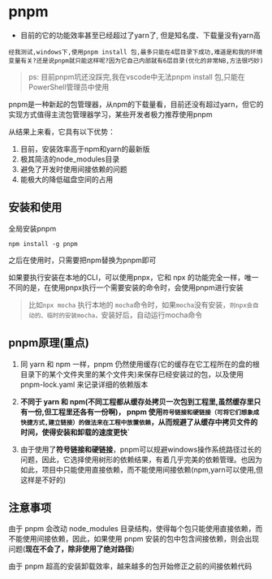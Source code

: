 # pnpm

- 目前的它的功能效率甚至已经超过了yarn了, 但是知名度、下载量没有yarn高

`经我测试,windows下,使用pnpm install 包,最多只能在4层目录下成功,难道是和我的环境变量有关?还是说pnpm就只能这样呢?因为它自己内部就有6层目录(优化的非常NB,方法很巧妙)`

> ps: 目前pnpm坑还没踩完,我在vscode中无法pnpm install 包,只能在PowerShell管理员中使用

pnpm是一种新起的包管理器，从npm的下载量看，目前还没有超过yarn，但它的实现方式值得主流包管理器学习，某些开发者极力推荐使用pnpm

从结果上来看，它具有以下优势：

1. 目前，安装效率高于npm和yarn的最新版
2. 极其简洁的node_modules目录
3. 避免了开发时使用间接依赖的问题
4. 能极大的降低磁盘空间的占用

## 安装和使用

全局安装pnpm

```shell
npm install -g pnpm
```

之后在使用时，只需要把npm替换为pnpm即可

如果要执行安装在本地的CLI，可以使用pnpx，它和 npx 的功能完全一样，唯一不同的是，在使用pnpx执行一个需要安装的命令时，会使用pnpm进行安装

> 比如`npx mocha` 执行本地的 `mocha`命令时，如果`mocha`没有安装，`则npx会自动的、临时的安装mocha，`安装好后，自动运行mocha命令


## pnpm原理(重点)

1. 同 yarn 和 npm 一样，pnpm 仍然使用缓存(它的缓存在它工程所在的盘的根目录下的某个文件夹里的某个文件夹)来保存已经安装过的包，以及使用 pnpm-lock.yaml 来记录详细的依赖版本

2. **不同于 yarn 和 npm(不同工程都从缓存处拷贝一次包到工程里,虽然缓存里只有一份,但工程里还各有一份啊)， pnpm 使用`符号链接和硬链接（可将它们想象成快捷方式,建立链接）的做法来在工程中放置依赖`，从而规避了从缓存中拷贝文件的时间，使得安装和卸载的速度更快`**

3. 由于使用了**符号链接和硬链接**，pnpm可以规避windows操作系统路径过长的问题，因此，它选择使用树形的依赖结果，有着几乎完美的依赖管理。也因为如此，项目中只能使用直接依赖，而不能使用间接依赖(npm,yarn可以使用,但这样是不好的)


## 注意事项

由于 pnpm 会改动 node_modules 目录结构，使得每个包只能使用直接依赖，而不能使用间接依赖，因此，如果使用 pnpm 安装的包中包含间接依赖，则会出现问题(**现在不会了，除非使用了绝对路径**)

由于 pnpm 超高的安装卸载效率，越来越多的包开始修正之前的间接依赖代码